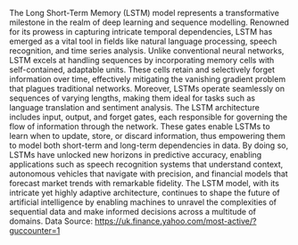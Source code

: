 The Long Short-Term Memory (LSTM) model represents a transformative milestone in the 
realm of deep learning and sequence modelling. Renowned for its prowess in capturing 
intricate temporal dependencies, LSTM has emerged as a vital tool in fields like natural 
language processing, speech recognition, and time series analysis. Unlike conventional 
neural networks, LSTM excels at handling sequences by incorporating memory cells with 
self-contained, adaptable units. These cells retain and selectively forget information over 
time, effectively mitigating the vanishing gradient problem that plagues traditional 
networks. Moreover, LSTMs operate seamlessly on sequences of varying lengths, making 
them ideal for tasks such as language translation and sentiment analysis. The LSTM 
architecture includes input, output, and forget gates, each responsible for governing the 
flow of information through the network. These gates enable LSTMs to learn when to 
update, store, or discard information, thus empowering them to model both short-term and 
long-term dependencies in data. By doing so, LSTMs have unlocked new horizons in 
predictive accuracy, enabling applications such as speech recognition systems that 
understand context, autonomous vehicles that navigate with precision, and financial models 
that forecast market trends with remarkable fidelity. The LSTM model, with its intricate yet 
highly adaptive architecture, continues to shape the future of artificial intelligence by 
enabling machines to unravel the complexities of sequential data and make informed 
decisions across a multitude of domains.
Data Source: https://uk.finance.yahoo.com/most-active/?guccounter=1

